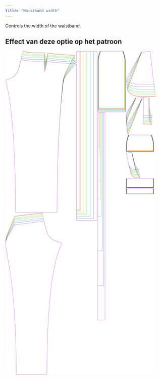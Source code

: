 ```yaml
---
title: "Waistband width"
---
```


Controls the width of the waistband.

## Effect van deze optie op het patroon

![This image shows the effect of this option by superimposing several variants that have a different value for this option](charlie_waistbandwidth_sample.svg "Effect of this option on the pattern")
